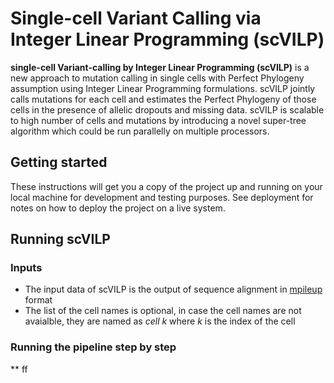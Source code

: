 # Single-cell Variant Calling via Integer Linear Programming (scVILP)
**single-cell Variant-calling by Integer Linear Programming (scVILP)** is a new approach to mutation calling in single cells with Perfect Phylogeny assumption using Integer Linear Programming formulations. scVILP jointly calls mutations for each cell and estimates the Perfect Phylogeny of those cells in the presence of allelic dropouts and missing data. 
scVILP is scalable to high number of cells and mutations by introducing a novel super-tree algorithm which could be run parallelly on multiple processors. 
## Getting started
These instructions will get you a copy of the project up and running on your local machine for development and testing purposes. See deployment for notes on how to deploy the project on a live system.
## Running scVILP
### Inputs
* The input data of scVILP is the output of sequence alignment in [mpileup](http://www.htslib.org/doc/samtools-mpileup.html) format
* The list of the cell names is optional, in case the cell names are not avaialble, they are named as *cell k* where *k* is the index of the cell
### Running the pipeline step by step
** ff
